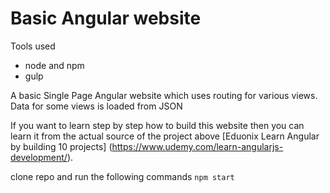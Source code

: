 # Basic Angular website 

Tools used
- node and npm
- gulp

A basic Single Page Angular website which uses routing for various views.
Data for some views is loaded from JSON

If you want to learn step by step how to build this website then you can learn it from the actual source of the project above [Eduonix Learn Angular by building 10 projects] (https://www.udemy.com/learn-angularjs-development/).

clone repo and run the following commands
`npm start`
